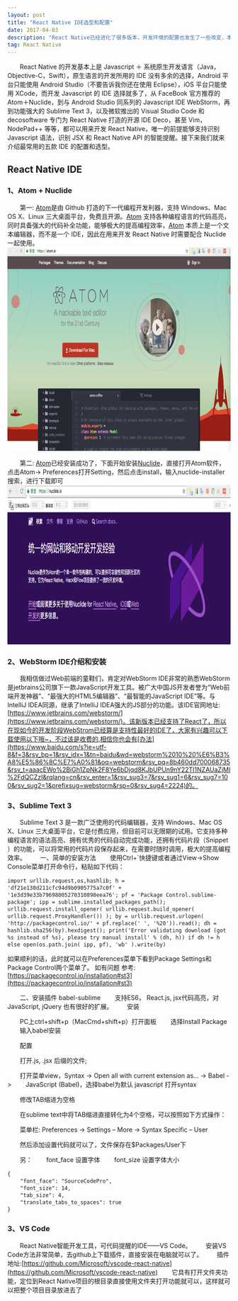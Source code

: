 ```yaml
---
layout: post
title: "React Native IDE选型和配置"
date: 2017-04-03 
description: "React Native已经进化了很多版本，开发环境的配置也发生了一些改变，本文仅供参考，请按照官方指引配置，防止某些细节出入导致配置失败。官方英文版配置说明(转载[www.scott-cry.xin](www.scott-cry.xin)"
tag: React Native 
---   
```


　　React Native 的开发基本上是 Javascript ＋ 系统原生开发语言（Java，Objective-C，Swift），原生语言的开发所用的 IDE 没有多余的选择，Android 平台只能使用 Android Studio（不要告诉我你还在使用 Eclipse），iOS 平台只能使用 XCode，而开发 Javascript 的 IDE 选择就多了，从 FaceBook 官方推荐的 Atom＋Nuclide，到与 Android Studio 同系列的 Javascript IDE WebStorm，再到功能强大的 Sublime Text 3，以及微软推出的 Visual Studio Code 和 decosoftware 专门为 React Native 打造的开源 IDE Deco，甚至 Vim，NodePad++ 等等，都可以用来开发 React Native，唯一的前提能够支持识别 Javascript 语法，识别 JSX 和 React Native API 的智能提醒。接下来我们就来介绍最常用的五款 IDE 的配置和选型。

## React Native IDE

### 1、Atom + Nuclide
　　第一: [Atom](https://atom.io/)是由 Github 打造的下一代编程开发利器，支持 Windows、Mac OS X、Linux 三大桌面平台，免费且开源。[Atom](https://atom.io/)  支持各种编程语言的代码高亮，同时具备强大的代码补全功能，能够极大的提高编程效率，[Atom](https://atom.io/)  本质上是一个文本编辑器，而不是一个 IDE，因此在用来开发 React Native 时需要配合 Nuclide 一起使用。
<img src="/images/react/20170403/atom.io.png" height="460" width="800"> 

　　第二: [Atom](https://atom.io/)已经安装成功了，下面开始安装[Nuclide](https://github.com/facebook/nuclide)，直接打开Atom软件，点击Atom-> Preferences打开Setting，然后点击install，输入nuclide-installer搜索，进行下载即可
<img src="/images/react/20170403/nuclide.io.png" height="360" width="800"> 

### 2、WebStorm IDE介绍和安装
　　我相信做过Web前端的童鞋们，肯定对WebStorm IDE非常的熟悉WebStorm 是jetbrains公司旗下一款JavaScript开发工具。被广大中国JS开发者誉为“Web前端开发神器”、“最强大的HTML5编辑器”、“最智能的JavaScript IDE”等。与IntelliJ IDEA同源，继承了IntelliJ IDEA强大的JS部分的功能。该IDE官网地址:[https://www.jetbrains.com/webstorm/](https://www.jetbrains.com/webstorm/)。该新版本已经支持了React了，所以在现如今的开发阶段WebStrom已经算是支持性最好的IDE了，大家有兴趣可以下载使用以下哦~，不过该是收费的,相信你也会有[办法](https://www.baidu.com/s?ie=utf-8&f=3&rsv_bp=1&rsv_idx=1&tn=baidu&wd=webstorm%2010%20%E6%B3%A8%E5%86%8C%E7%A0%81&oq=webstorm&rsv_pq=8b460dd700068735&rsv_t=aaacEWo%2BiGh1ZpNk2F8Ye6bDjqd8KJbUPUn9nY22TI1NZAUaZjMI%2FdQCZzI&rqlang=cn&rsv_enter=1&rsv_sug3=7&rsv_sug1=6&rsv_sug7=100&rsv_sug2=1&prefixsug=webstorm&rsp=0&rsv_sug4=2224)的。

### 3、Sublime Text 3
　　Sublime Text 3 是一款广泛使用的代码编辑器，支持 Windows、Mac OS X、Linux 三大桌面平台，它是付费应用，但目前可以无限期的试用。它支持多种编程语言的语法高亮、拥有优秀的代码自动完成功能，还拥有代码片段（Snippet ）的功能，可以将常用的代码片段保存起来，在需要时随时调用，极大的提高编程效率。
　　一、简单的安装方法
　　使用Ctrl+`快捷键或者通过View->Show Console菜单打开命令行，粘贴如下代码：

```
import urllib.request,os,hashlib; h = 'df21e130d211cfc94d9b0905775a7c0f' + '1e3d39e33b79698005270310898eea76'; pf = 'Package Control.sublime-package'; ipp = sublime.installed_packages_path(); urllib.request.install_opener( urllib.request.build_opener( urllib.request.ProxyHandler()) ); by = urllib.request.urlopen( 'http://packagecontrol.io/' + pf.replace(' ', '%20')).read(); dh = hashlib.sha256(by).hexdigest(); print('Error validating download (got %s instead of %s), please try manual install' % (dh, h)) if dh != h else open(os.path.join( ipp, pf), 'wb' ).write(by)
```

如果顺利的话，此时就可以在Preferences菜单下看到Package Settings和Package Control两个菜单了。
如有问题 参考:[https://packagecontrol.io/installation#st3](https://packagecontrol.io/installation#st3)

　　二、安装插件 babel-sublime
　　支持ES6， React.js, jsx代码高亮，对 JavaScript, jQuery 也有很好的扩展。
　　安装

　　PC上ctrl+shift+p（MacCmd+shift+p）打开面板
　　选择Install Package
　　输入babel安装

　　配置

　　打开.js, .jsx 后缀的文件;

　　打开菜单view，Syntax -> Open all with current extension as... -> Babel -> 　　JavaScript (Babel)，选择babel为默认 javascript 打开syntax

　　修改TAB缩进为空格

　　在sublime text中将TAB缩进直接转化为4个空格，可以按照如下方式操作：

　　菜单栏: Preferences -> Settings – More -> Syntax Specific – User

　　然后添加设置代码就可以了，文件保存在$Packages/User下

　　另：
　　font_face 设置字体
　　font_size 设置字体大小

    {
        "font_face": "SourceCodePro",
        "font_size": 14,
        "tab_size": 4,
        "translate_tabs_to_spaces": true
    }


### 3、VS Code
　　React Native智能开发工具，可代码提醒的IDE——VS Code。
　　安装VS Code方法非常简单，去github上下载插件，直接安装在电脑就可以了。
　　插件地址:[https://github.com/Microsoft/vscode-react-native](https://github.com/Microsoft/vscode-react-native)
　　它具有打开文件夹功能，定位到React Native项目的根目录直接使用文件夹打开功能就可以，这样就可以把整个项目目录放进去了